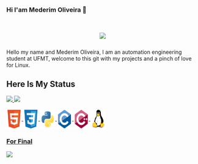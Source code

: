 ### Hi I'am Mederim Oliveira 👋
<h1 align="center">
          <a href="https://tenor.com/view/meme-anime-jojos-jojo-bizarre-gif-18202893"><img height="300px" src="https://tenor.com/view/meme-anime-jojos-jojo-bizarre-gif-18202893.gif"></a>
</h1>

Hello my name and Mederim Oliveira, I am an automation engineering student at UFMT, welcome to this git with my projects and a pinch of love for Linux.

<h2>Here Is My Status</h2>

<div>
      <a href="https://github.com/Mederim">
      <img height="130em" src="https://github-readme-stats.vercel.app/api?username=Mederim&show_icons=true&theme=dracula&include_all_commits=true&count_private=true">
      <img height="130em" src="https://github-readme-stats.vercel.app/api/top-langs/?username=Mederim&layout=compact&langs_count=7&theme=dracula">
</div>
  
<div style="display: inline_block"><br>
          <img align="center" height="50" width="40" src="https://raw.githubusercontent.com/devicons/devicon/master/icons/html5/html5-original.svg">
          <img align="center" height="50" width="40" src="https://raw.githubusercontent.com/devicons/devicon/master/icons/css3/css3-original.svg">
          <img align="center"  height="50" width="40" src="https://raw.githubusercontent.com/devicons/devicon/master/icons/python/python-original.svg">
          <img align="center" height="50" width="40" src="https://raw.githubusercontent.com/devicons/devicon/master/icons/c/c-original.svg">
          <img align="center" height="50" width="40" src="https://raw.githubusercontent.com/devicons/devicon/master/icons/cplusplus/cplusplus-original.svg">
          <img align="center" height="50" width="40" src="https://raw.githubusercontent.com/devicons/devicon/master/icons/linux/linux-original.svg">
</div>

<h3>For Final</h3>
          
<div>
<a href="https://gifs.alphacoders.com/gifs/view/35697"><img height="250px" src="https://giffiles.alphacoders.com/356/35697.gif"></a>
</div>
